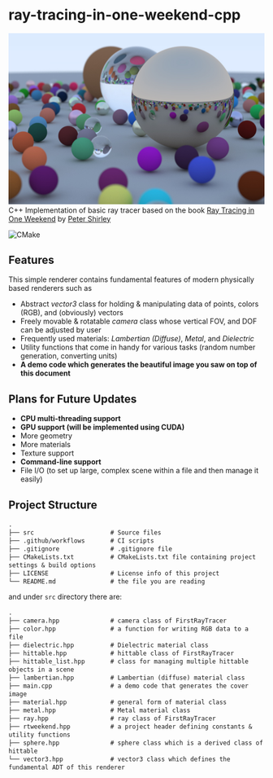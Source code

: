 ray-tracing-in-one-weekend-cpp
=============

![cover_image](./media/img-1.21-book1-final.jpg)
C++ Implementation of basic ray tracer based on the book [Ray Tracing in One Weekend](https://raytracing.github.io/books/RayTracingInOneWeekend.html, "Ray Tracing in One Weekend") by [Peter Shirley](https://github.com/petershirley/home, "Github profile of Peter Shirley") 

![CMake](https://github.com/DveloperY0115/FirstRayTracer/workflows/CMake/badge.svg)

Features
-------------

This simple renderer contains fundamental features of modern physically based renderers such as
- Abstract *vector3* class for holding  & manipulating data of points, colors (RGB), and (obviously) vectors
- Freely movable & rotatable *camera* class whose vertical FOV, and DOF can be adjusted by user
- Frequently used materials: *Lambertian (Diffuse)*, *Metal*, and *Dielectric*
- Utility functions that come in handy for various tasks (random number generation, converting units)
- **A demo code which generates the beautiful image you saw on top of this document**

Plans for Future Updates
-------------
- **CPU multi-threading support**
- **GPU support (will be implemented using CUDA)**
- More geometry
- More materials
- Texture support
- **Command-line support**
- File I/O (to set up large, complex scene within a file and then manage it easily)

Project Structure 
-------------
```
.
├── src                     # Source files
├── .github/workflows       # CI scripts                  
├── .gitignore              # .gitignore file
├── CMakeLists.txt          # CMakeLists.txt file containing project settings & build options                   
├── LICENSE                 # License info of this project
└── README.md               # the file you are reading
```

and under `src` directory there are:
```
.
├── camera.hpp              # camera class of FirstRayTracer
├── color.hpp               # a function for writing RGB data to a file
├── dielectric.hpp          # Dielectric material class
├── hittable.hpp            # hittable class of FirstRayTracer
├── hittable_list.hpp       # class for managing multiple hittable objects in a scene
├── lambertian.hpp          # Lambertian (diffuse) material class
├── main.cpp                # a demo code that generates the cover image
├── material.hpp            # general form of material class
├── metal.hpp               # Metal material class
├── ray.hpp                 # ray class of FirstRayTracer
├── rtweekend.hpp           # a project header defining constants & utility functions
├── sphere.hpp              # sphere class which is a derived class of hittable
└── vector3.hpp             # vector3 class which defines the fundamental ADT of this renderer
```
